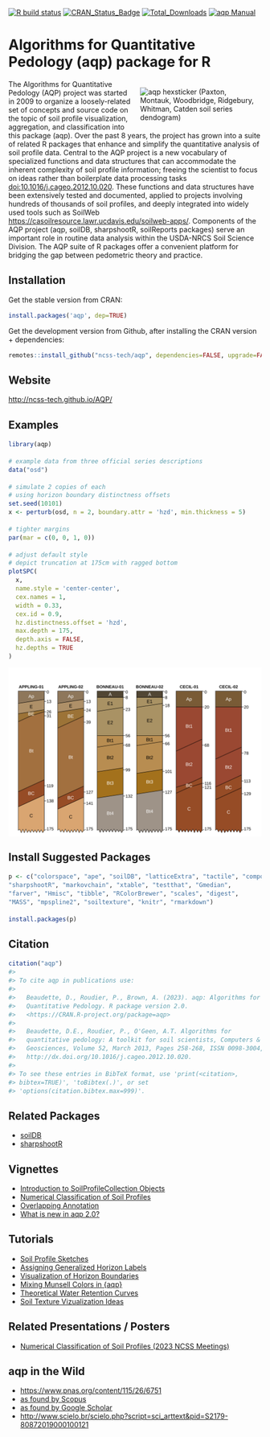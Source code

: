 
<!-- README.md is generated from README.Rmd. Please edit that file -->

[![R build
status](https://github.com/ncss-tech/aqp/workflows/R-CMD-check/badge.svg)](https://github.com/ncss-tech/aqp/actions)
[![CRAN_Status_Badge](http://www.r-pkg.org/badges/version/aqp)](http://cran.r-project.org/web/packages/aqp)
[![Total_Downloads](http://cranlogs.r-pkg.org/badges/grand-total/aqp)](https://cran.r-project.org/package=aqp)
[![aqp
Manual](https://img.shields.io/badge/docs-HTML-informational)](http://ncss-tech.github.io/aqp/)

# Algorithms for Quantitative Pedology (aqp) package for R

<!-- aqp hexsticker! -->

<a href="https://raw.githubusercontent.com/ncss-tech/aqp/master/misc/hexstickers/aqp_sticker_v2.png">
<img src = "https://raw.githubusercontent.com/ncss-tech/aqp/master/misc/hexstickers/aqp_sticker_v2.png" alt = "aqp hexsticker (Paxton, Montauk, Woodbridge, Ridgebury, Whitman, Catden soil series dendogram)" title = "aqp hexsticker (Paxton, Montauk, Woodbridge, Ridgebury, Whitman, Catden soil series dendogram)" width = "45%" height = "45%" hspace="15" vspace="15" align="right"/></a>

The Algorithms for Quantitative Pedology (AQP) project was started in
2009 to organize a loosely-related set of concepts and source code on
the topic of soil profile visualization, aggregation, and classification
into this package (aqp). Over the past 8 years, the project has grown
into a suite of related R packages that enhance and simplify the
quantitative analysis of soil profile data. Central to the AQP project
is a new vocabulary of specialized functions and data structures that
can accommodate the inherent complexity of soil profile information;
freeing the scientist to focus on ideas rather than boilerplate data
processing tasks <doi:10.1016/j.cageo.2012.10.020>. These functions and
data structures have been extensively tested and documented, applied to
projects involving hundreds of thousands of soil profiles, and deeply
integrated into widely used tools such as SoilWeb
<https://casoilresource.lawr.ucdavis.edu/soilweb-apps/>. Components of
the AQP project (aqp, soilDB, sharpshootR, soilReports packages) serve
an important role in routine data analysis within the USDA-NRCS Soil
Science Division. The AQP suite of R packages offer a convenient
platform for bridging the gap between pedometric theory and practice.

## Installation

Get the stable version from CRAN:

``` r
install.packages('aqp', dep=TRUE)
```

Get the development version from Github, after installing the CRAN
version + dependencies:

``` r
remotes::install_github("ncss-tech/aqp", dependencies=FALSE, upgrade=FALSE, build=FALSE)
```

## Website

<http://ncss-tech.github.io/AQP/>

## Examples

``` r
library(aqp)

# example data from three official series descriptions
data("osd")

# simulate 2 copies of each
# using horizon boundary distinctness offsets
set.seed(10101)
x <- perturb(osd, n = 2, boundary.attr = 'hzd', min.thickness = 5)

# tighter margins
par(mar = c(0, 0, 1, 0))

# adjust default style
# depict truncation at 175cm with ragged bottom
plotSPC(
  x, 
  name.style = 'center-center', 
  cex.names = 1,
  width = 0.33,
  cex.id = 0.9,
  hz.distinctness.offset = 'hzd', 
  max.depth = 175, 
  depth.axis = FALSE, 
  hz.depths = TRUE
)
```

<img src="man/figures/README-unnamed-chunk-2-1.svg" style="display: block; margin: auto;" />

## Install Suggested Packages

``` r
p <- c("colorspace", "ape", "soilDB", "latticeExtra", "tactile", "compositions", 
"sharpshootR", "markovchain", "xtable", "testthat", "Gmedian", 
"farver", "Hmisc", "tibble", "RColorBrewer", "scales", "digest", 
"MASS", "mpspline2", "soiltexture", "knitr", "rmarkdown")

install.packages(p)
```

## Citation

``` r
citation("aqp")
#> 
#> To cite aqp in publications use:
#> 
#>   Beaudette, D., Roudier, P., Brown, A. (2023). aqp: Algorithms for
#>   Quantitative Pedology. R package version 2.0.
#>   <https://CRAN.R-project.org/package=aqp>
#> 
#>   Beaudette, D.E., Roudier, P., O'Geen, A.T. Algorithms for
#>   quantitative pedology: A toolkit for soil scientists, Computers &
#>   Geosciences, Volume 52, March 2013, Pages 258-268, ISSN 0098-3004,
#>   http://dx.doi.org/10.1016/j.cageo.2012.10.020.
#> 
#> To see these entries in BibTeX format, use 'print(<citation>,
#> bibtex=TRUE)', 'toBibtex(.)', or set
#> 'options(citation.bibtex.max=999)'.
```

## Related Packages

- [soilDB](https://github.com/ncss-tech/soilDB)
- [sharpshootR](https://github.com/ncss-tech/sharpshootR)

## Vignettes

- [Introduction to SoilProfileCollection
  Objects](https://ncss-tech.github.io/aqp/articles/Introduction-to-SoilProfileCollection-Objects.html)
- [Numerical Classification of Soil
  Profiles](https://ncss-tech.github.io/aqp/articles/NCSP.html)
- [Overlapping
  Annotation](https://ncss-tech.github.io/aqp/articles/label-placement.html)
- [What is new in aqp
  2.0?](https://ncss-tech.github.io/aqp/articles/new-in-aqp-2.html)

## Tutorials

- [Soil Profile
  Sketches](https://ncss-tech.github.io/AQP/aqp/sketches.html)
- [Assigning Generalized Horizon
  Labels](https://ncss-tech.github.io/AQP/aqp/gen-hz-assignment.html)
- [Visualization of Horizon
  Boundaries](https://ncss-tech.github.io/AQP/aqp/hz-boundaries.html)
- [Mixing Munsell Colors in
  {aqp}](https://ncss-tech.github.io/AQP/aqp/mix-colors.html)
- [Theoretical Water Retention
  Curves](https://ncss-tech.github.io/AQP/aqp/water-retention-curves.html)
- [Soil Texture Vizualization
  Ideas](https://ncss-tech.github.io/AQP/aqp/soiltexture-vizualization-ideas.html)

## Related Presentations / Posters

- [Numerical Classification of Soil Profiles (2023 NCSS
  Meetings)](https://ncss-tech.github.io/AQP/presentations/2023-NCSS-NCSP-poster.pdf)

## aqp in the Wild

- <https://www.pnas.org/content/115/26/6751>
- [as found by
  Scopus](https://www.scopus.com/results/citedbyresults.uri?sort=plf-f&cite=2-s2.0-84871520076&src=s&imp=t&sid=77a47f45322dcfd492772ab2198cbd60&sot=cite&sdt=a&sl=0&origin=inward&editSaveSearch=&txGid=2178c12c5b47dbcdd8b2f12cd9a81478)
- [as found by Google
  Scholar](https://scholar.google.com/scholar?cites=14155970656017510549&as_sdt=5,29&sciodt=0,29&hl=en)
- <http://www.scielo.br/scielo.php?script=sci_arttext&pid=S2179-80872019000100121>

